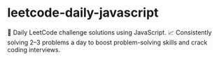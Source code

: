 # leetcode-daily-javascript
🚀 Daily LeetCode challenge solutions using JavaScript. 📈 Consistently solving 2–3 problems a day to boost problem-solving skills and crack coding interviews.
